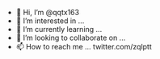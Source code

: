 - 👋 Hi, I’m @qqtx163
- 👀 I’m interested in ...
- 🌱 I’m currently learning ...
- 💞️ I’m looking to collaborate on ...
- 📫 How to reach me ... twitter.com/zqlptt

<!---
qqtx163/qqtx163 is a ✨ special ✨ repository because its `README.md` (this file) appears on your GitHub profile.
You can click the Preview link to take a look at your changes.
--->
